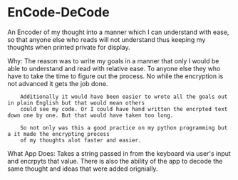 # EnCode-DeCode
An Encoder of my thought into a manner which I can understand with ease, so that anyone else who reads will not understand thus keeping my thoughts when printed private for display.


Why:
        The reason was to write my goals in a manner that only I would be able to understand and read
        with relative ease. To anyone else they who have to take the time to figure out the process. No while the encryption
        is not advanced it gets the job done.

        Additionally it would have been easier to wrote all the goals out in plain English but that would mean others
        could see my code. Or I could have hand written the encrpted text down one by one. But that would have taken too long.

        So not only was this a good practice on my python programming but a it made the encrypting process
        of my thoughts alot faster and easier.

What App Does: 
        Takes a string passed in from the keyboard via user's input and encrpyts that value.
        There is also the ability of the app to decode the same thought and ideas that were added orignially.
